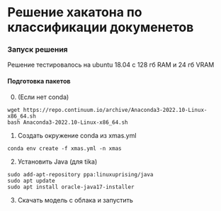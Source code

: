 # Решение хакатона по классификации докуменетов

### Запуск решения
Решение тестировалось на ubuntu 18.04 с 128 гб RAM и 24 гб VRAM
#### Подготовка пакетов

0. (Если нет conda)
```
wget https://repo.continuum.io/archive/Anaconda3-2022.10-Linux-x86_64.sh
bash Anaconda3-2022.10-Linux-x86_64.sh
```

1. Создать окружение conda из xmas.yml
```
conda env create -f xmas.yml -n xmas
```

2. Установить Java (для tika)

```
sudo add-apt-repository ppa:linuxuprising/java
sudo apt update
sudo apt install oracle-java17-installer
```

3. Скачать модель с облака и запустить
